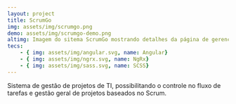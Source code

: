 ```yaml
---
layout: project
title: ScrumGo
img: assets/img/scrumgo.png
demo: assets/img/scrumgo-demo.png
altimg: Imagem do sitema ScrumGo mostrando detalhes da página de gerenciamente de projetos
tecs: 
    - { img: assets/img/angular.svg, name: Angular}
    - { img: assets/img/ngrx.svg, name: NgRx}
    - { img: assets/img/sass.svg, name: SCSS}
---
```

Sistema de gestão de projetos de TI, possibilitando o controle no fluxo de tarefas e gestão geral de projetos baseados no Scrum.
